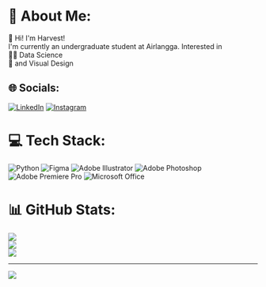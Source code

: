 # 💫 About Me:
👾 Hi! I'm Harvest!<br>I'm currently an undergraduate student at Airlangga. Interested in<br>🧑‍💻 Data Science<br>🎨 and Visual Design


## 🌐 Socials:
[![LinkedIn](https://img.shields.io/badge/LinkedIn-%230077B5.svg?logo=linkedin&logoColor=white)](https://www.linkedin.com/in/harvestwalukow/) [![Instagram](https://img.shields.io/badge/Instagram-E4405F?style=for-the-badge&logo=instagram&logoColor=white)](https://www.instagram.com/harvestwalukow/)

# 💻 Tech Stack:
![Python](https://img.shields.io/badge/python-3670A0?style=for-the-badge&logo=python&logoColor=ffdd54) ![Figma](https://img.shields.io/badge/figma-%23F24E1E.svg?style=for-the-badge&logo=figma&logoColor=white) ![Adobe Illustrator](https://img.shields.io/badge/adobeillustrator-%23FF9A00.svg?style=for-the-badge&logo=adobeillustrator&logoColor=white) ![Adobe Photoshop](https://img.shields.io/badge/adobephotoshop-%2331A8FF.svg?style=for-the-badge&logo=adobephotoshop&logoColor=white) ![Adobe Premiere Pro](https://img.shields.io/badge/Adobe%20Premiere%20Pro-9999FF.svg?style=for-the-badge&logo=Adobe%20Premiere%20Pro&logoColor=white) ![Microsoft Office](https://img.shields.io/badge/Microsoft_Office-D83B01?style=for-the-badge&logo=microsoft-office&logoColor=white)

# 📊 GitHub Stats:
![](https://github-readme-stats.vercel.app/api?username=harvestwalukow&theme=tokyonight&hide_border=false&include_all_commits=true&count_private=true)<br/>
![](https://github-readme-streak-stats.herokuapp.com/?user=harvestwalukow&theme=tokyonight&hide_border=false)<br/>
![](https://github-readme-stats.vercel.app/api/top-langs/?username=harvestwalukow&theme=tokyonight&hide_border=false&include_all_commits=true&count_private=true&layout=compact)

---
[![](https://visitcount.itsvg.in/api?id=harvestwalukow&icon=2&color=0)](https://visitcount.itsvg.in)
